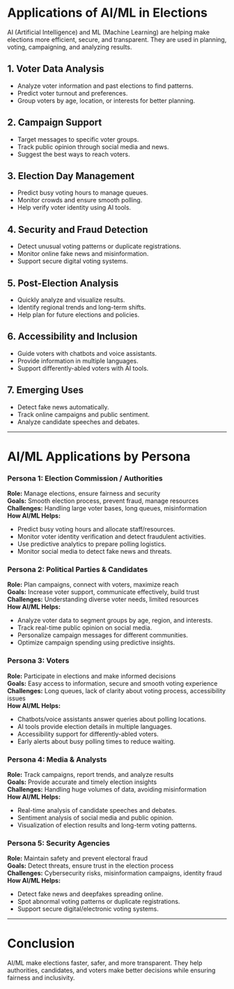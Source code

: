 # Applications of AI/ML in Elections

AI (Artificial Intelligence) and ML (Machine Learning) are helping make elections more efficient, secure, and transparent. They are used in planning, voting, campaigning, and analyzing results.

## 1. Voter Data Analysis
- Analyze voter information and past elections to find patterns.
- Predict voter turnout and preferences.
- Group voters by age, location, or interests for better planning.

## 2. Campaign Support
- Target messages to specific voter groups.
- Track public opinion through social media and news.
- Suggest the best ways to reach voters.

## 3. Election Day Management
- Predict busy voting hours to manage queues.
- Monitor crowds and ensure smooth polling.
- Help verify voter identity using AI tools.

## 4. Security and Fraud Detection
- Detect unusual voting patterns or duplicate registrations.
- Monitor online fake news and misinformation.
- Support secure digital voting systems.

## 5. Post-Election Analysis
- Quickly analyze and visualize results.
- Identify regional trends and long-term shifts.
- Help plan for future elections and policies.

## 6. Accessibility and Inclusion
- Guide voters with chatbots and voice assistants.
- Provide information in multiple languages.
- Support differently-abled voters with AI tools.

## 7. Emerging Uses
- Detect fake news automatically.
- Track online campaigns and public sentiment.
- Analyze candidate speeches and debates.

---

# AI/ML Applications by Persona

### Persona 1: Election Commission / Authorities
**Role:** Manage elections, ensure fairness and security  
**Goals:** Smooth election process, prevent fraud, manage resources  
**Challenges:** Handling large voter bases, long queues, misinformation  
**How AI/ML Helps:**
- Predict busy voting hours and allocate staff/resources.
- Monitor voter identity verification and detect fraudulent activities.
- Use predictive analytics to prepare polling logistics.
- Monitor social media to detect fake news and threats.

### Persona 2: Political Parties & Candidates
**Role:** Plan campaigns, connect with voters, maximize reach  
**Goals:** Increase voter support, communicate effectively, build trust  
**Challenges:** Understanding diverse voter needs, limited resources  
**How AI/ML Helps:**
- Analyze voter data to segment groups by age, region, and interests.
- Track real-time public opinion on social media.
- Personalize campaign messages for different communities.
- Optimize campaign spending using predictive insights.

### Persona 3: Voters
**Role:** Participate in elections and make informed decisions  
**Goals:** Easy access to information, secure and smooth voting experience  
**Challenges:** Long queues, lack of clarity about voting process, accessibility issues  
**How AI/ML Helps:**
- Chatbots/voice assistants answer queries about polling locations.
- AI tools provide election details in multiple languages.
- Accessibility support for differently-abled voters.
- Early alerts about busy polling times to reduce waiting.

### Persona 4: Media & Analysts
**Role:** Track campaigns, report trends, and analyze results  
**Goals:** Provide accurate and timely election insights  
**Challenges:** Handling huge volumes of data, avoiding misinformation  
**How AI/ML Helps:**
- Real-time analysis of candidate speeches and debates.
- Sentiment analysis of social media and public opinion.
- Visualization of election results and long-term voting patterns.

### Persona 5: Security Agencies
**Role:** Maintain safety and prevent electoral fraud  
**Goals:** Detect threats, ensure trust in the election process  
**Challenges:** Cybersecurity risks, misinformation campaigns, identity fraud  
**How AI/ML Helps:**
- Detect fake news and deepfakes spreading online.
- Spot abnormal voting patterns or duplicate registrations.
- Support secure digital/electronic voting systems.

---

# Conclusion
AI/ML make elections faster, safer, and more transparent. They help authorities, candidates, and voters make better decisions while ensuring fairness and inclusivity.